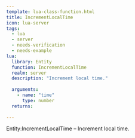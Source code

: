 ```yaml
---
template: lua-class-function.html
title: IncrementLocalTime
icon: lua-server
tags:
  - lua
  - server
  - needs-verification
  - needs-example
lua:
  library: Entity
  function: IncrementLocalTime
  realm: server
  description: "Increment local time."
  
  arguments:
    - name: "time"
      type: number
  returns:
    
---
```


<div class="lua__search__keywords">
Entity:IncrementLocalTime &#x2013; Increment local time.
</div>
